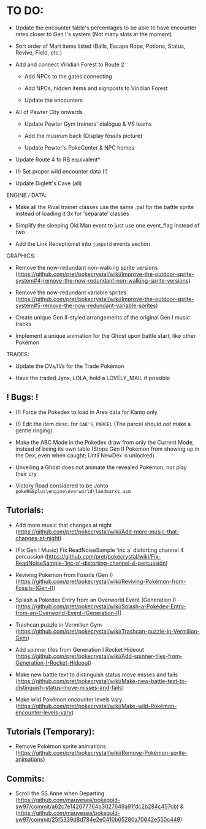 # TO DO:

- Update the encounter table's percentages to be able to have encounter rates closer to Gen I's system (Not many slots at the moment)

- Sort order of Mart items listed (Balls, Escape Rope, Potions, Status, Revive, Field, etc.)

- Add and connect Viridian Forest to Route 2
	
	- Add NPCs to the gates connecting
	
	- Add NPCs, hidden items and signposts to Viridian Forest
	
	- Update the encounters

- All of Pewter City onwards

	- Update Pewter Gym trainers' dialogue & VS teams
	
	- Add the museum back (Display fossils picture)
	
	- Update Pewter's PokeCenter & NPC homes

- Update Route 4 to RB equivalent*

- (!) Set proper wild encounter data (!)

- Update Diglett's Cave (all)

ENGINE / DATA:

- Make all the Rival trainer classes use the same .pal for the battle sprite instead of loading it 3x for 'separate' classes

- Simplify the sleeping Old Man event to just use one event_flag instead of two

- Add the Link Receptionist into `jumpstd` events section

GRAPHICS:

- Remove the now-redundant non-walking sprite versions (https://github.com/pret/pokecrystal/wiki/Improve-the-outdoor-sprite-system#4-remove-the-now-redundant-non-walking-sprite-versions)

- Remove the now-redundant variable sprites (https://github.com/pret/pokecrystal/wiki/Improve-the-outdoor-sprite-system#5-remove-the-now-redundant-variable-sprites)

- Create unique Gen II-styled arrangements of the original Gen I music tracks

- Implement a unique animation for the Ghost upon battle start, like other Pokémon

TRADES:

- Update the DVs/IVs for the Trade Pokémon

- Have the traded Jynx, LOLA, hold a LOVELY_MAIL if possible

## ! Bugs: !

- (!) Force the Pokedex to load in Area data for Kanto only

- (!) Edit the item desc. for `OAK'S_PARCEL` (The parcel should *not* make a gentle ringing)

- Make the ABC Mode in the Pokedex draw from only the Current Mode, instead of being its own table (Stops Gen II Pokemon from showing up in the Dex, even when caught; Until NewDex is unlocked)

- Unveiling a Ghost does not animate the revealed Pokémon, nor play their cry

- Victory Road considered to be Johto
	`pokeRGBplus\engine\overworld\landmarks.asm`

## Tutorials:

- Add more music that changes at night (https://github.com/pret/pokecrystal/wiki/Add-more-music-that-changes-at-night)

- (Fix Gen I Music) Fix ReadNoiseSample 'inc a' distorting channel 4 percussion (https://github.com/pret/pokecrystal/wiki/Fix-ReadNoiseSample-'inc-a'-distorting-channel-4-percussion)

- Reviving Pokémon from Fossils (Gen I) (https://github.com/pret/pokecrystal/wiki/Reviving-Pokémon-from-Fossils-(Gen-I))

- Splash a Pokédex Entry from an Overworld Event (Generation I) (https://github.com/pret/pokecrystal/wiki/Splash-a-Pokédex-Entry-from-an-Overworld-Event-(Generation-I))

- Trashcan puzzle in Vermilion Gym (https://github.com/pret/pokecrystal/wiki/Trashcan-puzzle-in-Vermilion-Gym)

- Add spinner tiles from Generation I Rocket Hideout (https://github.com/pret/pokecrystal/wiki/Add-spinner-tiles-from-Generation-I-Rocket-Hideout)

- Make new battle text to distinguish status move misses and fails (https://github.com/pret/pokecrystal/wiki/Make-new-battle-text-to-distinguish-status-move-misses-and-fails)

- Make wild Pokémon encounter levels vary (https://github.com/pret/pokecrystal/wiki/Make-wild-Pokémon-encounter-levels-vary)


## Tutorials (Temporary):

- Remove Pokémon sprite animations (https://github.com/pret/pokecrystal/wiki/Remove-Pokémon-sprite-animations)

## Commits:

- Scroll the SS.Anne when Departing (https://github.com/mauvesea/pokegold-sw97/commit/a62c7e142677764b3027649a91fdc2b284c457cb) & (https://github.com/mauvesea/pokegold-sw97/commit/25f5339d8d784e2e0410b05280a70042e550c449)
